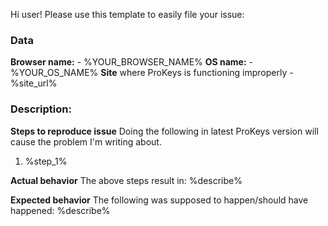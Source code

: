 Hi user! Please use this template to easily file your issue:

### Data
**Browser name:** - %YOUR_BROWSER_NAME%
**OS name:** - %YOUR_OS_NAME%
**Site** where ProKeys is functioning improperly - %site_url%
### **Description:**
**Steps to reproduce issue**
Doing the following in latest ProKeys version will cause the problem I'm writing about.

1. %step_1%

**Actual behavior**
The above steps result in: %describe%

**Expected behavior**
The following was supposed to happen/should have happened: %describe%
